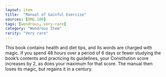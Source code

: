 ```yaml
---
layout: item
title:  "Manual of Gainful Exercise"
sources: [DMG.180]
tags: [wondrous, very-rare]
category: "Wondrous Item"
rarity: "Very rare"
---
```


This book contains health and diet tips, and its words are charged with magic. If you spend 48 hours over a period of 6 days or fewer studying the book’s contents and practicing its guidelines, your Constitution score increases by 2, as does your maximum for that score. The manual then loses its magic, but regains it in a century.